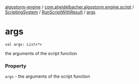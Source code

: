 [algostorm-engine](../../../index.md) / [com.aheidelbacher.algostorm.engine.script](../../index.md) / [ScriptingSystem](../index.md) / [RunScriptWithResult](index.md) / [args](.)

# args

`val args: List<*>`

the arguments of the script function

### Property

`args` - the arguments of the script function